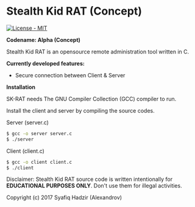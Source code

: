 # Stealth Kid RAT (Concept)

<p align="left">
    <a href="https://github.com/SyafiqHadzir/Stealth-Kid-RAT/blob/Concept/LICENSE">
        <img src="https://img.shields.io/badge/License-MIT%20%2F%20Apache--2.0-blue.svg?style=plastic?maxAge=7200" alt="License - MIT">
    </a>
</p>

**Codename: Alpha (Concept)**
 
Stealth Kid RAT is an opensource remote administration tool written in C.

**Currently developed features:**

* Secure connection between Client & Server

**Installation**

SK-RAT needs The GNU Compiler Collection (GCC) compiler to run.

Install the client and server by compiling the source codes.

Server (server.c)

```sh
$ gcc -o server server.c
$ ./server
```

Client (client.c)

```sh
$ gcc -o client client.c
$ ./client
```

Disclaimer: Stealth Kid RAT source code is written intentionally for **EDUCATIONAL PURPOSES ONLY**. Don't use them for illegal activities.

Copyright (c) 2017 Syafiq Hadzir (Alexandrov)
